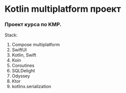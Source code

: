 # Kotlin multiplatform проект
### Проект курса по KMP.
Stack: 
1. Compose multiplatform
2. SwiftUI
3. Kotlin, Swift
4. Koin
5. Coroutines
6. SQLDelight
7. Odyssey
8. Ktor
9. kotlinx.serialization
